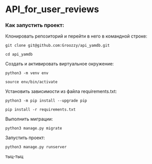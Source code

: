 # API_for_user_reviews

### Как запустить проект:

Клонировать репозиторий и перейти в него в командной строке:

```
git clone git@github.com:Groozzy/api_yamdb.git
```

```
cd api_yamdb
```

Cоздать и активировать виртуальное окружение:

```
python3 -m venv env
```

```
source env/bin/activate
```

Установить зависимости из файла requirements.txt:

```
python3 -m pip install --upgrade pip
```

```
pip install -r requirements.txt
```

Выполнить миграции:

```
python3 manage.py migrate
```

Запустить проект:

```
python3 manage.py runserver
```
тыц-тыц
